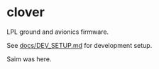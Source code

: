 # clover

LPL ground and avionics firmware.

See [docs/DEV_SETUP.md](docs/DEV_SETUP.md) for development setup.

Saim was here.